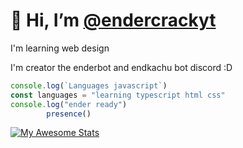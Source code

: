 # 👋 Hi, I’m [@endercrackyt](https://github.com/endercrackyt)

I'm learning web design

I'm creator the enderbot and endkachu bot discord :D


```javascript
console.log(`Languages javascript`)
const languages = "learning typescript html css"
console.log("ender ready")
		presence()
```

[![My Awesome Stats](https://awesome-github-stats.azurewebsites.net/user-stats/endercrackyt?cardType=level&theme=synthwave&Text=149C9B)](https://git.io/awesome-stats-card)

<!---
endercrackyt/endercrackyt is a ✨ special ✨ repository because its `README.md` (this file) appears on your GitHub profile.
You can click the Preview link to take a look at your changes.
--->
